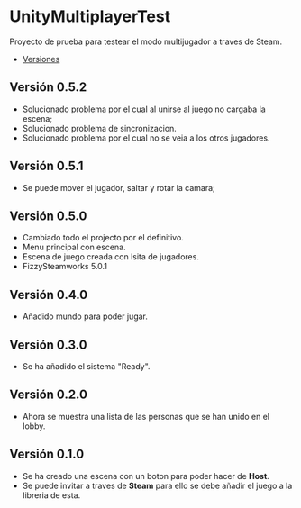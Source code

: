 # UnityMultiplayerTest
Proyecto de prueba para testear el modo multijugador a traves de Steam.

- [Versiones](https://github.com/Grabthesky/UnityMultiplayerTest/releases)
## Versión 0.5.2
- Solucionado problema por el cual al unirse al juego no cargaba la escena;
- Solucionado problema de sincronizacion.
- Solucionado problema por el cual no se veia a los otros jugadores.
## Versión 0.5.1
- Se puede mover el jugador, saltar y rotar la camara;
## Versión 0.5.0
- Cambiado todo el projecto por el definitivo.
- Menu principal con escena.
- Escena de juego creada con lsita de jugadores.
- FizzySteamworks 5.0.1
## Versión 0.4.0
- Añadido mundo para poder jugar.
## Versión 0.3.0
- Se ha añadido el sistema "Ready".
## Versión 0.2.0
- Ahora se muestra una lista de las personas que se han unido en el lobby.
## Versión 0.1.0
- Se ha creado una escena con un boton para poder hacer de **Host**.
- Se puede invitar a traves de **Steam** para ello se debe añadir el juego a la libreria de esta.
